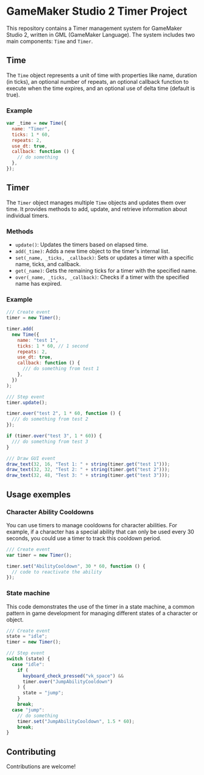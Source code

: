 # GameMaker Studio 2 Timer Project

This repository contains a Timer management system for GameMaker Studio 2, written in GML (GameMaker Language). The system includes two main components: `Time` and `Timer`.

## Time

The `Time` object represents a unit of time with properties like name, duration (in ticks), an optional number of repeats, an optional callback function to execute when the time expires, and an optional use of delta time (default is true).

### Example

```js
var _time = new Time({
  name: "Timer",
  ticks: 1 * 60,
  repeats: 2,
  use_dt: true,
  callback: function () {
    // do something
  },
});
```

## Timer

The `Timer` object manages multiple `Time` objects and updates them over time. It provides methods to add, update, and retrieve information about individual timers.

### Methods

- `update()`: Updates the timers based on elapsed time.
- `add(_time)`: Adds a new time object to the timer's internal list.
- `set(_name, _ticks, _callback)`: Sets or updates a timer with a specific name, ticks, and callback.
- `get(_name)`: Gets the remaining ticks for a timer with the specified name.
- `over(_name, _ticks, _callback)`: Checks if a timer with the specified name has expired.

### Example

```js
/// Create event
timer = new Timer();

timer.add(
  new Time({
    name: "test 1",
    ticks: 1 * 60, // 1 second
    repeats: 2,
    use_dt: true,
    callback: function () {
      /// do something from test 1
    },
  })
);

/// Step event
timer.update();

timer.over("test 2", 1 * 60, function () {
  /// do something from test 2
});

if (timer.over("test 3", 1 * 60)) {
  /// do something from test 3
}

/// Draw GUI event
draw_text(32, 16, "Test 1: " + string(timer.get("test 1")));
draw_text(32, 32, "Test 2: " + string(timer.get("test 2")));
draw_text(32, 48, "Test 3: " + string(timer.get("test 3")));
```

## Usage exemples

### Character Ability Cooldowns

You can use timers to manage cooldowns for character abilities. For example, if a character has a special ability that can only be used every 30 seconds, you could use a timer to track this cooldown period.

```js
/// Create event
var timer = new Timer();

timer.set("AbilityCooldown", 30 * 60, function () {
  // code to reactivate the ability
});
```

### State machine

This code demonstrates the use of the timer in a state machine, a common pattern in game development for managing different states of a character or object.

```js
/// Create event
state = "idle";
timer = new Timer();

/// Step event
switch (state) {
  case "idle":
    if (
      keyboard_check_pressed("vk_space") &&
      timer.over("JumpAbilityCooldown")
    ) {
      state = "jump";
    }
    break;
  case "jump":
    // do something
    timer.set("JumpAbilityCooldown", 1.5 * 60);
    break;
}
```

## Contributing

Contributions are welcome!
